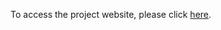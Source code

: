 To access the project website, please click [here](https://fayezgit.github.io/javascript-amazon-project/amazon.html).
